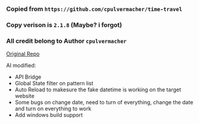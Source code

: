 ### Copied from `https://github.com/cpulvermacher/time-travel`

### Copy verison is `2.1.8` (Maybe? i forgot)

### All credit belong to Author `cpulvermacher`

[Original Repo](https://github.com/cpulvermacher/time-travel)

AI modified:

- API Bridge
- Global State filter on pattern list
- Auto Reload to makesure the fake datetime is working on the target website
- Some bugs on change date, need to turn of everything, change the date and turn on everything to work
- Add windows build support
